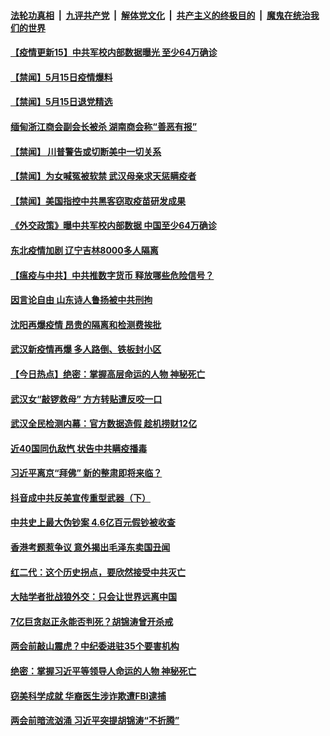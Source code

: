 ####  [法轮功真相](../../../../basic/blob/master/README.md?t=05160931) &nbsp;|&nbsp; [九评共产党](../../../../9ping.md/blob/master/README.md?t=05160931) &nbsp;|&nbsp; [解体党文化](../../../../jtdwh.md/blob/master/README.md?t=05160931)  &nbsp;|&nbsp; [共产主义的终极目的](../../../../gczydzjmd.md/blob/master/README.md?t=05160931) &nbsp;|&nbsp; [魔鬼在统治我们的世界](../../../../mgztzwmdsj.md/blob/master/README.md?t=05160931) 


#### [【疫情更新15】中共军校内部数据曝光 至少64万确诊](../pages/prog204/a102843601.md?t=05160931) 

#### [【禁闻】5月15日疫情爆料](../pages/prog204/a102848149.md?t=05160931) 

#### [【禁闻】5月15日退党精选](../pages/prog204/a102848131.md?t=05160931) 

#### [缅甸浙江商会副会长被杀 湖南商会称“善恶有报”](../pages/prog204/a102847954.md?t=05160931) 

#### [【禁闻】 川普警告或切断美中一切关系](../pages/prog204/a102848012.md?t=05160931) 

#### [【禁闻】为女喊冤被软禁 武汉母亲求天惩瞒疫者](../pages/prog204/a102847988.md?t=05160931) 

#### [【禁闻】美国指控中共黑客窃取疫苗研发成果](../pages/prog204/a102847974.md?t=05160931) 

#### [《外交政策》曝中共军校内部数据 中国至少64万确诊](../pages/prog204/a102847909.md?t=05160931) 

#### [东北疫情加剧 辽宁吉林8000多人隔离](../pages/prog204/a102847846.md?t=05160931) 

#### [【瘟疫与中共】中共推数字货币 释放哪些危险信号？](../pages/prog204/a102847821.md?t=05160931) 

#### [因言论自由 山东诗人鲁扬被中共刑拘](../pages/prog204/a102847672.md?t=05160931) 

#### [沈阳再爆疫情 昂贵的隔离和检测费挨批](../pages/prog204/a102847649.md?t=05160931) 

#### [武汉新疫情再爆 多人路倒、铁板封小区](../pages/prog204/a102847650.md?t=05160931) 

#### [【今日热点】绝密：掌握高层命运的人物 神秘死亡](../pages/prog204/a102847627.md?t=05160931) 

#### [武汉女“敲锣救母” 方方转贴遭反咬一口](../pages/prog204/a102847692.md?t=05160931) 

#### [武汉全民检测内幕：官方数据造假 趁机捞财12亿](../pages/prog204/a102847671.md?t=05160931) 

#### [近40国同仇敌忾 状告中共瞒疫播毒](../pages/prog204/a102847639.md?t=05160931) 

#### [习近平离京“拜佛” 新的整肃即将来临？](../pages/prog204/a102847621.md?t=05160931) 

#### [抖音成中共反美宣传重型武器（下）](../pages/prog204/a102847626.md?t=05160931) 

#### [中共史上最大伪钞案 4.6亿百元假钞被收查](../pages/prog204/a102847603.md?t=05160931) 

#### [香港考题惹争议 意外揭出毛泽东卖国丑闻](../pages/prog204/a102847581.md?t=05160931) 

#### [红二代：这个历史拐点，要欣然接受中共灭亡](../pages/prog204/a102847516.md?t=05160931) 

#### [大陆学者批战狼外交：只会让世界远离中国](../pages/prog204/a102847499.md?t=05160931) 

#### [7亿巨贪赵正永能否判死？胡锦涛曾开杀戒](../pages/prog204/a102847452.md?t=05160931) 

#### [两会前敲山震虎？中纪委进驻35个要害机构](../pages/prog204/a102847414.md?t=05160931) 

#### [绝密：掌握习近平等领导人命运的人物 神秘死亡](../pages/prog204/a102843175.md?t=05160931) 

#### [窃美科学成就 华裔医生涉诈欺遭FBI逮捕](../pages/prog204/a102847393.md?t=05160931) 

#### [两会前暗流汹涌 习近平突提胡锦涛“不折腾”](../pages/prog204/a102847372.md?t=05160931) 



